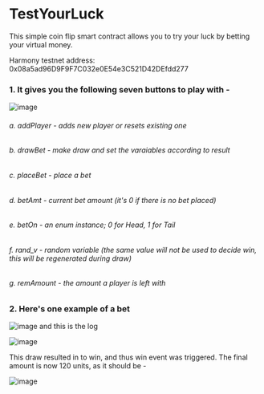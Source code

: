 # TestYourLuck
This simple coin flip smart contract allows you to try your luck by betting your virtual money.

Harmony testnet address: 0x08a5ad96D9F9F7C032e0E54e3C521D42DEfdd277



### 1. It gives you the following seven buttons to play with -
  
  ![image](https://user-images.githubusercontent.com/58781850/166144887-f9189309-ebc8-495e-a4bc-b73b9dadd1be.png)
  
  ###### a. addPlayer - adds new player or resets existing one
  
  ###### b. drawBet   - make draw and set the varaiables according to result
  
  ###### c. placeBet  - place a bet
     
  ###### d. betAmt    - current bet amount (it's 0 if there is no bet placed)
  
  ###### e. betOn     - an enum instance; 0 for Head, 1 for Tail
  
  ###### f. rand_v    - random variable (the same value will not be used to decide win, this will be regenerated during draw)
  
  ###### g. remAmount - the amount a player is left with


### 2. Here's  one example of a bet

![image](https://user-images.githubusercontent.com/58781850/166144980-6ecb2a28-97a9-4ae1-b143-f5996d6dc16e.png)
and this is the log

![image](https://user-images.githubusercontent.com/58781850/166145045-b3444b2e-b379-453e-955c-48491d2ccd4f.png)


This draw resulted in to win, and thus win event was triggered. The final amount is now 120 units, as it should be - 

![image](https://user-images.githubusercontent.com/58781850/166144009-bb03431a-cfca-46ed-9602-463975d29602.png)
